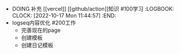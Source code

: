 - DOING 补充 [[vercel]] [[github/action]]知识 #100学习
  :LOGBOOK:
  CLOCK: [2022-10-17 Mon 11:44:57]
  :END:
- logseq内容优化 #200工作
	- 完善现在的page
	- 创建模板
	- 创建日记模板